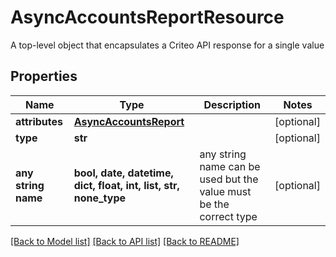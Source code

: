 # AsyncAccountsReportResource

A top-level object that encapsulates a Criteo API response for a single value

## Properties
Name | Type | Description | Notes
------------ | ------------- | ------------- | -------------
**attributes** | [**AsyncAccountsReport**](AsyncAccountsReport.md) |  | [optional] 
**type** | **str** |  | [optional] 
**any string name** | **bool, date, datetime, dict, float, int, list, str, none_type** | any string name can be used but the value must be the correct type | [optional]

[[Back to Model list]](../README.md#documentation-for-models) [[Back to API list]](../README.md#documentation-for-api-endpoints) [[Back to README]](../README.md)


